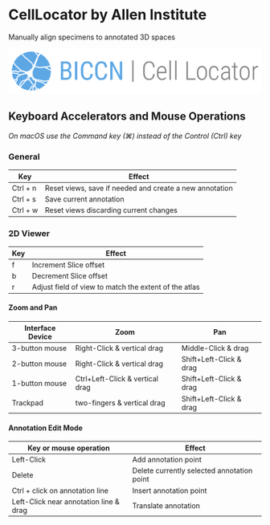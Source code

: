 CellLocator by Allen Institute
==============================

Manually align specimens to annotated 3D spaces

![CellLocator by Allen Institute](Applications/CellLocatorApp/Resources/Images/SplashScreen.png?raw=true)

## Keyboard Accelerators and Mouse Operations

_On macOS use the Command key (⌘) instead of the Control (Ctrl) key_

### General

| Key      | Effect                                                  |
|----------|---------------------------------------------------------|
| Ctrl + n | Reset views, save if needed and create a new annotation |
| Ctrl + s | Save current annotation                                 |
| Ctrl + w | Reset views discarding current changes                  |


### 2D Viewer

| Key                             | Effect                                                   |
|---------------------------------|----------------------------------------------------------|
| f                               | Increment Slice offset                                   |
| b                               | Decrement Slice offset                                   |
| r                               | Adjust field of view to match the extent of the atlas    |


#### Zoom and Pan

| Interface Device                | Zoom                             | Pan                       |
|---------------------------------|----------------------------------|---------------------------|
| 3-button mouse                  | Right-Click & vertical drag      | Middle-Click & drag       |
| 2-button mouse                  | Right-Click & vertical drag      | Shift+Left-Click & drag   |
| 1-button mouse                  | Ctrl+Left-Click & vertical drag  | Shift+Left-Click & drag   |
| Trackpad                        | two-fingers & vertical drag      | Shift+Left-Click & drag   |


#### Annotation Edit Mode

| Key or mouse operation                 | Effect                                                  |
|----------------------------------------|---------------------------------------------------------|
| Left-Click                             | Add annotation point                                    |
| Delete                                 | Delete currently selected annotation point              |
| Ctrl + click on annotation line        | Insert annotation point                                 |
| Left-Click near annotation line & drag | Translate annotation                                    |
